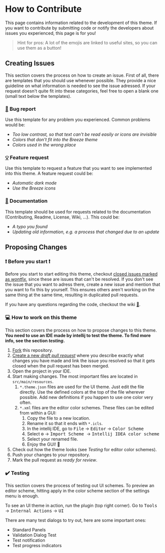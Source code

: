 # How to Contribute
This page contains information related to the development of this theme. If you want to contribute by submitting code or notify the developers about issues you experienced, this page is for you!

> Hint for pros: A lot of the emojis are linked to useful sites, so you can use them as a button!

## Creating Issues
This section covers the process on how to create an issue.
First of all, there are templates that you should use whenever possible. They provide a nice guideline on what information is needed to see the issue adressed.
If your request doesn't quite fit into these categories, feel free to open a blank one (small text below the templates).

### [🐛](https://github.com/l0drex/Intellij-KDE-Breeze-Theme/issues/new?assignees=&labels=bug&template=bug_report.md&title=) Bug report
Use this template for any problem you experienced.
Common problems would be:

- _Too low contrast, so that text can't be read easily or icons are invisible_
- _Colors that don't fit into the Breeze theme_
- _Colors used in the wrong place_

### [💡](https://github.com/l0drex/Intellij-KDE-Breeze-Theme/issues/new?assignees=&labels=enhancement&template=feature_request.md&title=) Feature request
Use this template to request a feature that you want to see implemented into this theme.
A feature request could be:

- _Automatic dark mode_
- _Use the Breeze icons_

### [📖](https://github.com/l0drex/Intellij-KDE-Breeze-Theme/issues/new?assignees=&labels=documentation&template=documentation.md&title=) Documentation
This template should be used for requests related to the documentation (Contributing, Readme, License, Wiki, ...).
This could be:

- _A typo you found_
- _Updating old information, e.g. a process that changed due to an update_

## Proposing Changes

### ❗ Before you start ❗
Before you start to start editing this theme, checkout
[closed issues marked as _wontfix_](https://github.com/l0drex/Intellij-KDE-Breeze-Theme/issues?q=is%3Aissue+is%3Aclosed+label%3Awontfix),
since these are issues that can't be resolved.
If you don't see the issue that you want to adress there, create a new issue and mention that you want to fix this by yourself.
This ensures others aren't working on the same thing at the same time, resulting in duplicated pull requests.

If you have any questions regarding the code, checkout the wiki [ 📖](https://github.com/l0drex/Intellij-KDE-Breeze-Theme/wiki).

### 💻 How to work on this theme
This section covers the process on how to propose changes to this theme.
**You need to use an IDE made by intellij to test the theme. To find more info, see the section *testing*.**

1. [Fork](https://docs.github.com/en/github/getting-started-with-github/fork-a-repo) this repository.
2. [Create a new _draft pull request_](https://docs.github.com/en/github/collaborating-with-issues-and-pull-requests/about-pull-requests#draft-pull-requests) where you describe exactly what changes you have made and link the issue you resolved so that it gets closed when the pull request has been merged.
3. Open the project in your IDE.
4. Start making changes. The most important files are located in `src/main/resources`.
   1. `*.theme.json` files are used for the UI theme. Just edit the file directly.
      Use the defined colors at the top of the file wherever possible. Add new definitions if you happen to use one color very often.
   3. `*.xml` files are the editor color schemes. These files can be edited from within a GUI:
      1. Copy the file to a new location.
      2. Rename it so that it ends with `*.icls`.
      3. In the intellij IDE, go to <kbd>File</kbd> → <kbd>Editor</kbd> → <kbd>Color Scheme</kbd>
      4. Select <kbd>⚙️</kbd> → <kbd>Import Scheme </kbd> → <kbd>Intellij IDEA color scheme </kbd>
      5. Select your renamed file.
      6. Enjoy the GUI! 🎉
4. Check out how the theme looks (see _Testing_ for editor color schemes).
5. Push your changes to your repository.
6. Mark the pull request as _ready for review_.

### ✔️ Testing
This section covers the process of testing out UI schemes. To preview an editor scheme, hitting apply in the color scheme section of the settings menu is enough.

To see an UI theme in action, run the plugin (top right corner). Go to <kbd>Tools</kbd> → <kbd>Internal Actions</kbd> → <kbd>UI</kbd>

There are many test dialogs to try out, here are some important ones:

- Standard Panels
- Validation Dialog Test
- Test notification
- Test progress indicators
